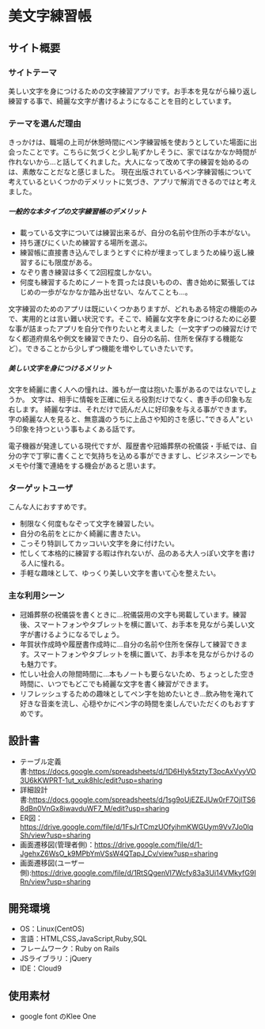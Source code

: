 # 美文字練習帳

## サイト概要
### サイトテーマ
美しい文字を身につけるための文字練習アプリです。お手本を見ながら繰り返し練習する事で、綺麗な文字が書けるようになることを目的としています。

### テーマを選んだ理由

きっかけは、職場の上司が休憩時間にペン字練習帳を使おうとしていた場面に出会ったことです。こちらに気づくと少し恥ずかしそうに、家ではなかなか時間が作れないから…と話してくれました。大人になって改めて字の練習を始めるのは、素敵なことだなと感じました。
現在出版されているペン字練習帳について考えているといくつかのデメリットに気づき、アプリで解消できるのではと考えました。

##### 一般的な本タイプの文字練習帳のデメリット
* 載っている文字については練習出来るが、自分の名前や住所の手本がない。
* 持ち運びにくいため練習する場所を選ぶ。
* 練習帳に直接書き込んでしまうとすぐに枠が埋まってしまうため繰り返し練習するにも限度がある。
* なぞり書き練習は多くて2回程度しかない。
* 何度も練習するためにノートを買ったは良いものの、書き始めに緊張してはじめの一歩がなかなか踏み出せない、なんてことも…。

文字練習のためのアプリは既にいくつかありますが、どれもある特定の機能のみで、実用的とは言い難い状況です。そこで、綺麗な文字を身につけるために必要な事が詰まったアプリを自分で作りたいと考えました（一文字ずつの練習だけでなく都道府県名や例文を練習できたり、自分の名前、住所を保存する機能など）。できることから少しずつ機能を増やしていきたいです。

##### 美しい文字を身につけるメリット
文字を綺麗に書く人への憧れは、誰もが一度は抱いた事があるのではないでしょうか。
文字は、相手に情報を正確に伝える役割だけでなく、書き手の印象も左右します。
綺麗な字は、それだけで読んだ人に好印象を与える事ができます。字の綺麗な人を見ると、無意識のうちに上品さや知的さを感じ、”できる人”という印象を持つという事もよくある話です。

電子機器が発達している現代ですが、履歴書や冠婚葬祭の祝儀袋・手紙では、自分の字で丁寧に書くことで気持ちを込める事ができますし、ビジネスシーンでもメモや付箋で連絡をする機会があると思います。



### ターゲットユーザ

こんな人におすすめです。
* 制限なく何度もなぞって文字を練習したい。
* 自分の名前をとにかく綺麗に書きたい。
* こっそり特訓してカッコいい文字を身に付けたい。
* 忙しくて本格的に練習する暇は作れないが、品のある大人っぽい文字を書ける人に憧れる。
* 手軽な趣味として、ゆっくり美しい文字を書いて心を整えたい。

### 主な利用シーン

* 冠婚葬祭の祝儀袋を書くときに…祝儀袋用の文字も掲載しています。練習後、スマートフォンやタブレットを横に置いて、お手本を見ながら美しい文字が書けるようになるでしょう。
* 年賀状作成時や履歴書作成時に…自分の名前や住所を保存して練習できます。スマートフォンやタブレットを横に置いて、お手本を見ながらかけるのも魅力です。
* 忙しい社会人の隙間時間に…本もノートも要らないため、ちょっとした空き時間に、いつでもどこでも綺麗な文字を書く練習ができます。
* リフレッシュするための趣味としてペン字を始めたいとき…飲み物を淹れて好きな音楽を流し、心穏やかにペン字の時間を楽しんでいただくのもおすすめです。

## 設計書
* テーブル定義書:https://docs.google.com/spreadsheets/d/1D6HIyk5tztyT3pcAxVyyVO3U6kKWPRT-1ut_xuk8hlc/edit?usp=sharing
* 詳細設計書:https://docs.google.com/spreadsheets/d/1sg9oUjEZEJUw0rF7OjlTS68dBn0VnGx8iwavduWF7_M/edit?usp=sharing
* ER図：https://drive.google.com/file/d/1FsJrTCmzUOfyihmKWGUym9Vv7Jo0lqSh/view?usp=sharing
* 画面遷移図(管理者側)：https://drive.google.com/file/d/1-JgehxZ6WsO_k9MPbYmVSsW4QTapJ_Cv/view?usp=sharing
* 画面遷移図(ユーザー側):https://drive.google.com/file/d/1RtSQgenVI7Wcfy83a3Ui14VMkyfG9IRn/view?usp=sharing

## 開発環境
- OS：Linux(CentOS)
- 言語：HTML,CSS,JavaScript,Ruby,SQL
- フレームワーク：Ruby on Rails
- JSライブラリ：jQuery
- IDE：Cloud9

## 使用素材
- google font のKlee One
